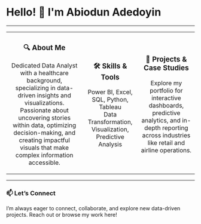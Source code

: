 # Hello! 👋 I'm Abiodun Adedoyin

---

<table>
  <tr>
    <td align="center">
      <h3>🔍 About Me</h3>
      <p>
        Dedicated Data Analyst with a healthcare background, specializing in data-driven insights and visualizations. Passionate about uncovering stories within data, optimizing decision-making, and creating impactful visuals that make complex information accessible.
      </p>
    </td>
    <td align="center">
      <h3>🛠️ Skills & Tools</h3>
      <p>
        Power BI, Excel, SQL, Python, Tableau <br>
        Data Transformation, Visualization, Predictive Analysis
      </p>
    </td>
    <td align="center">
      <h3>📂 Projects & Case Studies</h3>
      <p>
        Explore my portfolio for interactive dashboards, predictive analytics, and in-depth reporting across industries like retail and airline operations.
      </p>
    </td>
  </tr>
</table>

---

### 📫 Let’s Connect
I’m always eager to connect, collaborate, and explore new data-driven projects. Reach out or browse my work here!
